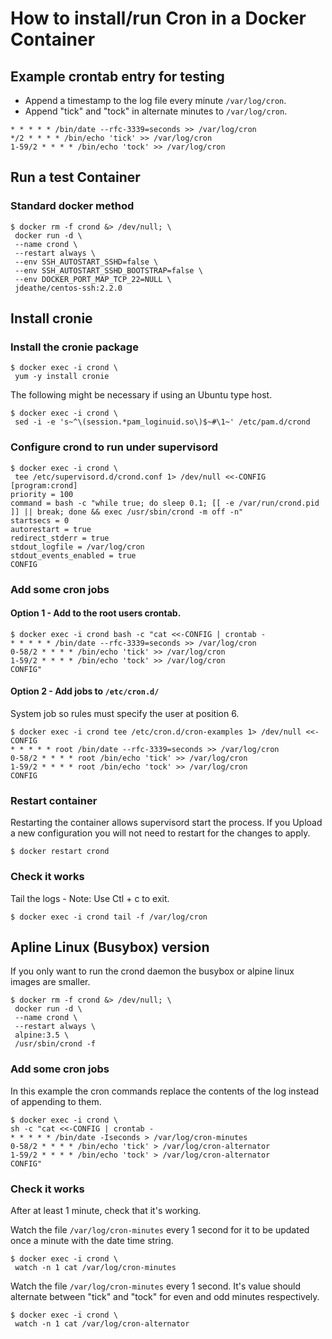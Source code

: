 # How to install/run Cron in a Docker Container

## Example crontab entry for testing

- Append a timestamp to the log file every minute `/var/log/cron`.
- Append "tick" and "tock" in alternate minutes to `/var/log/cron`.

```
* * * * * /bin/date --rfc-3339=seconds >> /var/log/cron
*/2 * * * * /bin/echo 'tick' >> /var/log/cron
1-59/2 * * * * /bin/echo 'tock' >> /var/log/cron
```

## Run a test Container

### Standard docker method

```
$ docker rm -f crond &> /dev/null; \
 docker run -d \
 --name crond \
 --restart always \
 --env SSH_AUTOSTART_SSHD=false \
 --env SSH_AUTOSTART_SSHD_BOOTSTRAP=false \
 --env DOCKER_PORT_MAP_TCP_22=NULL \
 jdeathe/centos-ssh:2.2.0
```

## Install cronie

### Install the cronie package

```
$ docker exec -i crond \
 yum -y install cronie
```

The following might be necessary if using an Ubuntu type host.

```
$ docker exec -i crond \
 sed -i -e 's~^\(session.*pam_loginuid.so\)$~#\1~' /etc/pam.d/crond
```

### Configure crond to run under supervisord

```
$ docker exec -i crond \
 tee /etc/supervisord.d/crond.conf 1> /dev/null <<-CONFIG
[program:crond]
priority = 100
command = bash -c "while true; do sleep 0.1; [[ -e /var/run/crond.pid ]] || break; done && exec /usr/sbin/crond -m off -n"
startsecs = 0
autorestart = true
redirect_stderr = true
stdout_logfile = /var/log/cron
stdout_events_enabled = true
CONFIG
```

### Add some cron jobs

#### Option 1 - Add to the root users crontab.

```
$ docker exec -i crond bash -c "cat <<-CONFIG | crontab -
* * * * * /bin/date --rfc-3339=seconds >> /var/log/cron
0-58/2 * * * * /bin/echo 'tick' >> /var/log/cron
1-59/2 * * * * /bin/echo 'tock' >> /var/log/cron
CONFIG"
```

#### Option 2 - Add jobs to `/etc/cron.d/`

System job so rules must specify the user at position 6.

```
$ docker exec -i crond tee /etc/cron.d/cron-examples 1> /dev/null <<-CONFIG
* * * * * root /bin/date --rfc-3339=seconds >> /var/log/cron
0-58/2 * * * * root /bin/echo 'tick' >> /var/log/cron
1-59/2 * * * * root /bin/echo 'tock' >> /var/log/cron
CONFIG
```

### Restart container

Restarting the container allows supervisord start the process. If you Upload a new configuration you will not need to restart for the changes to apply.

```
$ docker restart crond
```

### Check it works

Tail the logs - Note: Use Ctl + c to exit.

```
$ docker exec -i crond tail -f /var/log/cron
```

## Apline Linux (Busybox) version

If you only want to run the crond daemon the busybox or alpine linux images are smaller.

```
$ docker rm -f crond &> /dev/null; \
 docker run -d \
 --name crond \
 --restart always \
 alpine:3.5 \
 /usr/sbin/crond -f
```

### Add some cron jobs

In this example the cron commands replace the contents of the log instead of appending to them.

```
$ docker exec -i crond \
sh -c "cat <<-CONFIG | crontab -
* * * * * /bin/date -Iseconds > /var/log/cron-minutes
0-58/2 * * * * /bin/echo 'tick' > /var/log/cron-alternator
1-59/2 * * * * /bin/echo 'tock' > /var/log/cron-alternator
CONFIG"
```

### Check it works

After at least 1 minute, check that it's working.

Watch the file `/var/log/cron-minutes` every 1 second for it to be updated once a minute with the date time string.

```
$ docker exec -i crond \
 watch -n 1 cat /var/log/cron-minutes
```

Watch the file `/var/log/cron-minutes` every 1 second. It's value should alternate between "tick" and "tock" for even and odd minutes respectively.

```
$ docker exec -i crond \
 watch -n 1 cat /var/log/cron-alternator
```
